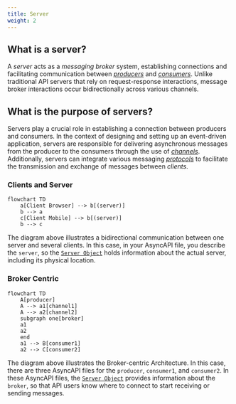 ```yaml
---
title: Server
weight: 2
---
```


## What is a server?

A _server_ acts as a _messaging broker_ system, establishing connections and facilitating communication between [_producers_](producer) and [_consumers_](consumer). Unlike traditional API servers that rely on request-response interactions, message broker interactions occur bidirectionally across various channels.

## What is the purpose of servers?

Servers play a crucial role in establishing a connection between producers and consumers. In the context of designing and setting up an event-driven application, servers are responsible for delivering asynchronous messages from the producer to the consumers through the use of [_channels_](channel). Additionally, servers can integrate various messaging [_protocols_](protocol) to facilitate the transmission and exchange of messages between _clients_.

### Clients and Server

```mermaid
flowchart TD
    a[Client Browser] --> b[(server)]
    b --> a
    c[Client Mobile] --> b[(server)]
    b --> c
```

The diagram above illustrates a bidirectional communication between one server and several clients. In this case, in your AsyncAPI file, you describe the `server`, so the [`Server Object`](https://www.asyncapi.com/docs/reference/specification/latest#serverObject) holds information about the actual server, including its physical location.

### Broker Centric

```mermaid
flowchart TD
    A[producer]
    A --> a1[channel1]
    A --> a2[channel2]
    subgraph one[broker]
    a1
    a2
    end
    a1 --> B[consumer1]
    a2 --> C[consumer2]
```

The diagram above illustrates the Broker-centric Architecture. In this case, there are three AsyncAPI files for the `producer`, `consumer1`, and `consumer2`. In these AsyncAPI files, the [`Server Object`](https://www.asyncapi.com/docs/reference/specification/latest#serverObject) provides information about the `broker`, so that API users know where to connect to start receiving or sending messages.
